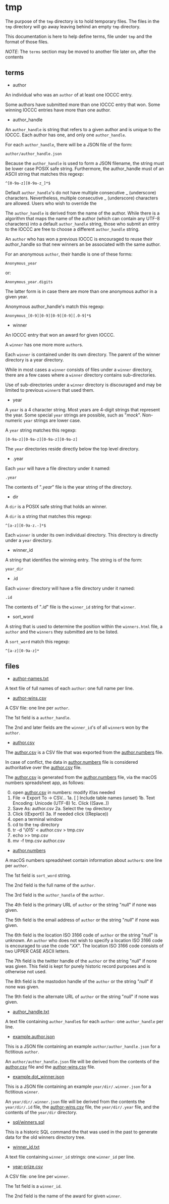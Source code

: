 # tmp

The purpose of the `tmp` directory is to hold temporary files.
The files in the `tmp` directory will go away leaving behind
an empty `tmp` directory.

This documentation is here to help define terms, file under `tmp`
and the format of those files.

*NOTE*: The `terms` section may be moved to another file
later on, after the contents

## terms

* author

An individual who was an `author` of at least one IOCCC entry.

Some authors have submitted more than one IOCCC entry that won.
Some winning IOCCC entries have more than one author.

* author_handle

An `author_handle` is string that refers to a given author and is unique
to the IOCCC.  Each author has one, and only one `author_handle`.

For each `author_handle`, there will be a JSON file of the form:

```
author/author_handle.json
```

Because the `author_handle` is used to form a JSON filename, the
string must be lower case POSIX safe string.  Furthermore, the
author_handle must of an ASCII string that matches this regexp:

```re
^[0-9a-z][0-9a-z_]*$
```

Default `author_handle`'s do not have multiple consecutive
_ (underscore) characters.  Nevertheless, multiple consecutive
_ (underscore) characters are allowed.  Users who wish to
override the

The `author_handle` is derived from the name of the author.
While there is a algorithm that maps the name of the author
(which can contain any UTF-8 characters) into a default
`author_handle` string, those who submit an entry to the IOCCC
are free to choose a different `author_handle` string.

An `author` who has won a previous IOCCC is encouraged to
reuse their author_handle so that new winners an be associated
with the same author.

For an anonymous `author`, their handle is one of these forms:

```
Anonymous_year
```

or:

```
Anonymous_year.digits
```

The latter form is in case there are more than one
anonymous author in a given year.

Anonymous author_handle's match this regexp:

```re
Anonymous_[0-9][0-9][0-9][0-9][.0-9]*$
```

* winner

An IOCCC entry that won an award for given IOCCC.

A `winner` has one more more `author`s.

Each `winner` is contained under its own directory.  The parent of the winner directory
is a year directory.

While in most cases a `winner` consists of files under a `winner` directory,
there are a few cases where a `winner` directory contains sub-directories.

Use of sub-directories under a `winner` directory is discouraged and
may be limited to previous `winner`s that used them.

* year

A `year` is a 4 character string.  Most years are 4-digit strings that
represent the year.  Some special `year` strings are possible, such as "_mock_".
Non-numeric `year` strings are lower case.

A `year` string matches this regexp:

```re
[0-9a-z][0-9a-z][0-9a-z][0-9a-z]
```

The `year` directories reside directly below the top level directory.

* .year

Each `year` will have a file directory under it named:

```
.year
```

The contents of "_.year_" file is the year string of the directory.

* dir

A `dir` is a POSIX safe string that holds an winner.

A `dir` is a string that matches this regexp:

```re
^[a-z][0-9a-z.-]*$
```

Each `winner` is under its own individual directory.  This directory
is directly under a `year` directory.

* winner_id

A string that identifies the winning entry.  The string is of the form:

```
year_dir
```

* .id

Each `winner` directory will have a file directory under it named:

```
.id
```

The contents of "_.id_" file is the `winner_id` string for that `winner`.

* sort_word

A string that is used to determine the position within the `winners.html` file,
a `author` and the `winners` they submitted are to be listed.

A `sort_word` match this regexp:

```re
^[a-z][0-9a-z]*
```

## files

- [author-names.txt](author-names.txt)

A text file of full names of each `author`: one full name per line.

- [author-wins.csv](author-wins.csv)

A CSV file: one line per `author`.

The 1st field is a `author_handle`.

The 2nd and later fields are the `winner_id`'s of all `winner`s won by the `author`.

- [author.csv](author.csv)

The [author.csv](author.csv) is a CSV file that was exported from the
[author.numbers](author.numbers) file.

In case of conflict, the data in [author.numbers](author.numbers) file is considered
authoritative over the [author.csv](author.csv) file.

The [author.csv](author.csv) is generated from the [author.numbers](author.numbers) file,
via the macOS numbers spreadsheet app, as follows:

0. open [author.csv](author.csv) in numbers: modify if/as needed
1. File -> Export To -> CSV...
1a. [ ] Include table names (unset)
1b. Text Encoding: Unicode (UTF-8)
1c. Click ((Save..))
2. Save As: author.csv
2a. Select the `tmp` directory
3. Click ((Export))
3a. If needed click ((Replace))
4. open a terminal window
5. cd to the `tmp` directory
6. tr -d '\015' < author.csv > tmp.csv
7. echo >> tmp.csv
8. mv -f tmp.csv author.csv

- [author.numbers](author.numbers)

A macOS numbers spreadsheet contain information about `author`s: one line per `author`.

The 1st field is `sort_word` string.

The 2nd field is the full name of the `author`.

The 3rd field is the `author_handle` of the `author`.

The 4th field is the primary URL of `author` or the string "_null_" if none was given.

The 5th field is the email address of `author` or the string "_null_" if none was given.

The 6th field is the location ISO 3166 code of `author` or the string "_null_" is unknown.
An `author` who does not wish to specify a location ISO 3166 code is encouraged to
use the code "_XX_".  The location ISO 3166 code consists of two UPPER CASE ASCII letters.

The 7th field is the twitter handle of the `author` or the string "_null_" if none was given.
This field is kept for purely historic record purposes and is otherwise not used.

The 8th field is the mastodon handle  of the `author` or the string "_null_" if none was given.

The 9th field is the alternate URL of `author` or the string "_null_" if none was given.

- [author_handle.txt](author_handle.txt)

A text file containing `author_handle`s for each `author`: one `author_handle` per line.

- [example.author.json](example.author.json)

This is a JSON file containing an example `author/author_handle.json` for a fictitious `author`.

An `author/author_handle.json` file will be derived from the contents of the 
[author.csv](author.csv) file and the [author-wins.csv](author-wins.csv) file.

- [example.dot_winner.json](example.dot_winner.json)

This is a JSON file containing an example `year/dir/.winner.json` for a fictitious `winner`.

An `year/dir/.winner.json` file will be derived from the contents the `year/dir/.id` file,
the [author-wins.csv](author-wins.csv) file, the `year/dir/.year` file,  and the
contents of the `year/dir` directory.

- [sql/winners.sql](sql/winners.sql)

This is a historic SQL command the that was used in the past to generate data
for the old winners directory tree.

- [winner_id.txt](winner_id.txt)

A text file containing `winner_id` strings: one `winner_id` per line.

- [year-prize.csv](year-prize.csv)

A CSV file: one line per `winner`.

The 1st field is a `winner_id`.

The 2nd field is the name of the award for given `winner`.

